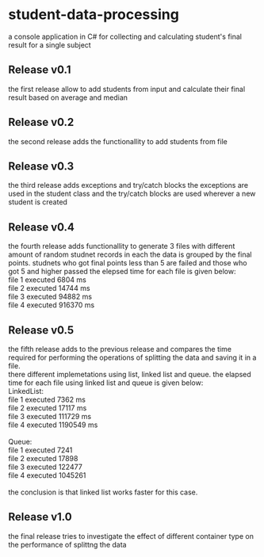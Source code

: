 # student-data-processing
a console application in C# for collecting and calculating student's final result for a single subject

## Release v0.1
the first release allow to add students from input and calculate their final result based on average and median

## Release v0.2
the second release adds the functionallity to add students from file

## Release v0.3
the third release adds exceptions and try/catch blocks
the exceptions are used in the student class and the try/catch blocks are used wherever a new student is created

## Release v0.4
the fourth release adds functionallity to generate 3 files with different amount of random studnet records in each 
the data is grouped by the final points. studnets who got final points less than 5 are failed and those who got 5 and higher passed
the elepsed time for each file is given below:</br>
file 1 executed 6804 ms </br>
file 2 executed 14744 ms </br>
file 3 executed 94882 ms </br>
file 4 executed 916370 ms </br>

## Release  v0.5
the fifth release adds to the previous release and compares the time required for performing the operations of splitting the data and saving it in a file.</br>
there different implemetations using list, linked list and queue.
the elapsed time for each file using linked list and queue is given below:</br>
LinkedList:</br>
file 1 executed 7362 ms </br>
file 2 executed 17117 ms </br>
file 3 executed 111729 ms </br>
file 4 executed 1190549 ms </br>
</br>
Queue: </br>
file 1 executed 7241 </br>
file 2 executed 17898 </br>
file 3 executed 122477 </br>
file 4 executed 1045261 </br>
</br>
the conclusion is that linked list works faster for this case.

## Release v1.0
the final release tries to investigate the effect of different container type on the performance of splittng the data
